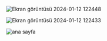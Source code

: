 ![Ekran görüntüsü 2024-01-12 122448](https://github.com/ahmetkc58/web_sitesi/assets/116435949/22287b68-f6ab-4354-b254-e40d1609251f)



![Ekran görüntüsü 2024-01-12 122433](https://github.com/ahmetkc58/web_sitesi/assets/116435949/6fa41b1d-0141-40c6-b17e-b0e5bf6b4599)




![ana sayfa](https://github.com/ahmetkc58/web_sitesi/assets/116435949/e8c5d903-737d-4078-8a43-316500c12d74)
